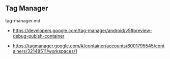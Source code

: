 ## Tag Manager

tag-manager.md

*   https://developers.google.com/tag-manager/android/v5#preview-debug-pubish-container

*   https://tagmanager.google.com/#/container/accounts/6001795545/containers/32148511/workspaces/1


